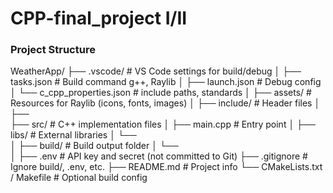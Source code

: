 <h1>CPP-final_project I/II</h1>

<h3>Project Structure</h3>

WeatherApp/
├── .vscode/                     # VS Code settings for build/debug
│   ├── tasks.json               # Build command g++, Raylib
│   ├── launch.json              # Debug config
│   └── c_cpp_properties.json    # include paths, standards
│
├── assets/                      # Resources for Raylib (icons, fonts, images)
│
├── include/                     # Header files
│   ├──           
├── src/                         # C++ implementation files
│   ├── main.cpp                 # Entry point
│
├── libs/                        # External libraries
│   └──                
│
├── build/                       # Build output folder
│   └──        
│
├── .env                         # API key and secret (not committed to Git)
├── .gitignore                   # Ignore build/, .env, etc.
├── README.md                    # Project info
└── CMakeLists.txt / Makefile    # Optional build config
